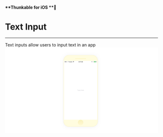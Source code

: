 #### **Thunkable for iOS **

# Text Input

---

Text inputs allow users to input text in an app![](/assets/textinput-ios-1.png)

